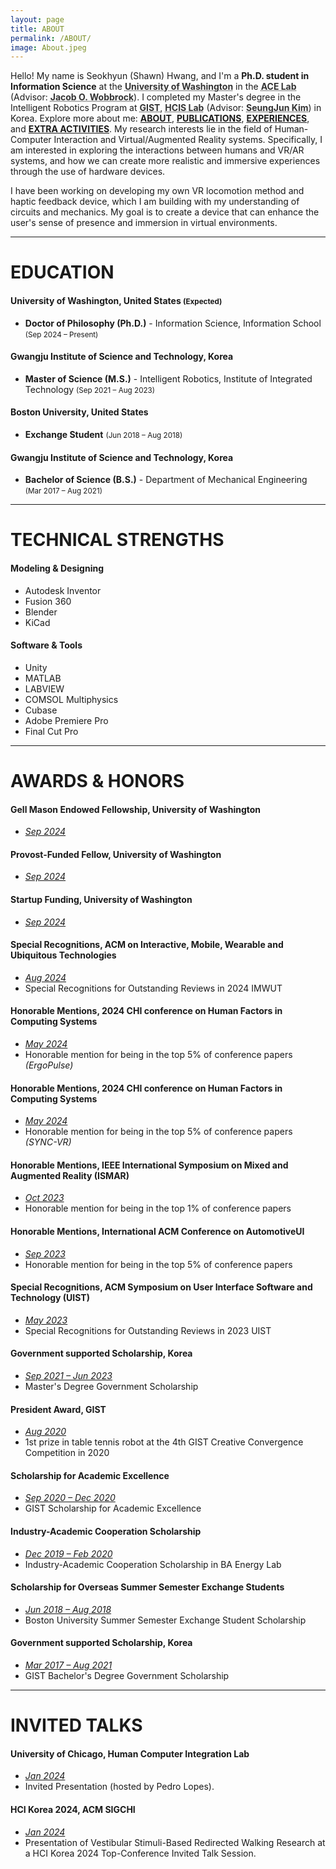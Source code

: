 ```yaml
---
layout: page
title: ABOUT
permalink: /ABOUT/
image: About.jpeg
---
```


Hello! My name is Seokhyun (Shawn) Hwang, and I'm a <strong>Ph.D. student in Information
Science</strong> at the <a href="https://www.washington.edu/"
              style='font-weight: lighter; text-decoration: underline dotted; color: #333;'><strong>University of
Washington</strong></a> in the <a href="https://depts.washington.edu/acelab/"
              style='font-weight: lighter; text-decoration: underline dotted; color: #333;'><strong>ACE Lab</strong></a> (Advisor:
<a href="https://faculty.washington.edu/wobbrock/"
              style='font-weight: lighter; text-decoration: underline dotted; color: #333;'><strong>Jacob O.
Wobbrock</strong></a>). I completed my Master's degree in the Intelligent Robotics Program at
<a href="https://www.gist.ac.kr/en/main.html"
              style='font-weight: lighter; text-decoration: underline dotted; color: #333;'><strong>GIST</strong></a>, <a
              href="https://sites.google.com/view/gist-hcis-lab"
              style='font-weight: lighter; text-decoration: underline dotted; color: #333;'><strong>HCIS Lab</strong></a>
(Advisor: <a href="https://scholar.google.co.kr/citations?user=AjfRd6wAAAAJ&hl"
              style='font-weight: lighter; text-decoration: underline dotted; color: #333;'><strong>SeungJun Kim</strong></a>) in Korea.
Explore more about me: <a href='/ABOUT'><strong>ABOUT</strong></a>, <a href='/PUBLICATIONS'><strong>PUBLICATIONS</strong></a>, <a
              href='/EXPERIENCES'><strong>EXPERIENCES</strong></a>, and <a
              href='/EXTRAS'><strong>EXTRA
ACTIVITIES</strong></a>. My research interests lie in the field of Human-Computer Interaction and Virtual/Augmented Reality systems. Specifically, I am interested in exploring the interactions between humans and VR/AR systems, and how we can create more realistic and immersive experiences through the use of hardware devices.

I have been working on developing my own VR locomotion method and haptic feedback device, which I am building with my understanding of circuits and mechanics. My goal is to create a device that can enhance the user's sense of presence and immersion in virtual environments.

---

# EDUCATION

#### University of Washington, United States <small>(Expected)</small><br />

- <strong>Doctor of Philosophy (Ph.D.)</strong> - Information Science, Information School <small>(Sep 2024 – Present)</small><br />

#### Gwangju Institute of Science and Technology, Korea<br />

- <strong>Master of Science (M.S.)</strong> - Intelligent Robotics, Institute of Integrated Technology <small>(Sep 2021 – Aug 2023)</small><br />

#### Boston University, United States<br />

- <strong>Exchange Student</strong> <small>(Jun 2018 – Aug 2018)</small>

#### Gwangju Institute of Science and Technology, Korea<br />

- <strong>Bachelor of Science (B.S.)</strong> - Department of Mechanical Engineering <small>(Mar 2017 – Aug 2021)</small>

---

# TECHNICAL STRENGTHS

#### Modeling & Designing

- Autodesk Inventor
- Fusion 360
- Blender
- KiCad

#### Software & Tools

- Unity
- MATLAB
- LABVIEW
- COMSOL Multiphysics
- Cubase
- Adobe Premiere Pro
- Final Cut Pro

---

# AWARDS & HONORS

#### Gell Mason Endowed Fellowship, University of Washington

- <i><u>Sep 2024</u></i><br />

#### Provost-Funded Fellow, University of Washington

- <i><u>Sep 2024</u></i><br />

#### Startup Funding, University of Washington

- <i><u>Sep 2024</u></i><br />

#### Special Recognitions, ACM on Interactive, Mobile, Wearable and Ubiquitous Technologies

- <i><u>Aug 2024</u></i><br />
- Special Recognitions for Outstanding Reviews in 2024 IMWUT

#### Honorable Mentions, 2024 CHI conference on Human Factors in Computing Systems

- <i><u>May 2024</u></i><br />
- Honorable mention for being in the top 5% of conference papers <i>(ErgoPulse)</i>

#### Honorable Mentions, 2024 CHI conference on Human Factors in Computing Systems

- <i><u>May 2024</u></i><br />
- Honorable mention for being in the top 5% of conference papers <i>(SYNC-VR)</i>

#### Honorable Mentions, IEEE International Symposium on Mixed and Augmented Reality (ISMAR)

- <i><u>Oct 2023</u></i><br />
- Honorable mention for being in the top 1% of conference papers

#### Honorable Mentions, International ACM Conference on AutomotiveUI

- <i><u>Sep 2023</u></i><br />
- Honorable mention for being in the top 5% of conference papers

#### Special Recognitions, ACM Symposium on User Interface Software and Technology (UIST)

- <i><u>May 2023</u></i><br />
- Special Recognitions for Outstanding Reviews in 2023 UIST

#### Government supported Scholarship, Korea

- <i><u>Sep 2021 – Jun 2023</u></i><br />
- Master's Degree Government Scholarship

#### President Award, GIST

- <i><u>Aug 2020</u></i><br />
- 1st prize in table tennis robot at the 4th GIST Creative Convergence Competition in 2020

#### Scholarship for Academic Excellence

- <i><u>Sep 2020 – Dec 2020</u></i><br />
- GIST Scholarship for Academic Excellence

#### Industry-Academic Cooperation Scholarship

- <i><u>Dec 2019 – Feb 2020</u></i><br />
- Industry-Academic Cooperation Scholarship in BA Energy Lab

#### Scholarship for Overseas Summer Semester Exchange Students

- <i><u>Jun 2018 – Aug 2018</u></i><br />
- Boston University Summer Semester Exchange Student Scholarship

#### Government supported Scholarship, Korea

- <i><u>Mar 2017 – Aug 2021</u></i><br />
- GIST Bachelor's Degree Government Scholarship

---

# INVITED TALKS

#### University of Chicago, Human Computer Integration Lab

- <i><u>Jan 2024</u></i><br />
- Invited Presentation (hosted by Pedro Lopes).

#### HCI Korea 2024, ACM SIGCHI

- <i><u>Jan 2024</u></i><br />
- Presentation of Vestibular Stimuli-Based Redirected Walking Research at a HCI Korea 2024 Top-Conference Invited Talk Session.
